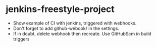 # jenkins-freestyle-project
* Show example of CI with jenkins, triggered with webhooks.
* Don't forget to add github-webook/ in the settings.
* If in doubt, delete webhook then recreate. Use GitHubScm in build triggers
